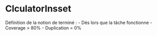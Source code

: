 
# ClculatorInsset
Définition de la notion de terminé : 
        - Dès lors que la tâche fonctionne
        - Coverage > 80%
        - Duplication = 0%


